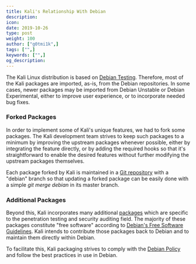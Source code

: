 ```yaml
---
title: Kali's Relationship With Debian
description:
icon:
date: 2019-10-26
type: post
weight: 100
author: ["g0tmi1k",]
tags: ["",]
keywords: ["",]
og_description:
---
```


The Kali Linux distribution is based on [Debian Testing](https://www.debian.org/releases/testing/). Therefore, most of the Kali packages are imported, as-is, from the Debian repositories. In some cases, newer packages may be imported from Debian Unstable or Debian Experimental, either to improve user experience, or to incorporate needed bug fixes.

### Forked Packages

In order to implement some of Kali's unique features, we had to fork some packages. The Kali development team strives to keep such packages to a minimum by improving the upstream packages whenever possible, either by integrating the feature directly, or by adding the required hooks so that it's straightforward to enable the desired features without further modifying the upstream packages themselves.

Each package forked by Kali is maintained in a [Git repository](https://gitlab.com/kalilinux) with a "debian" branch so that updating a forked package can be easily done with a simple _git merge debian_ in its master branch.

### Additional Packages

Beyond this, Kali incorporates many additional [packages](http://pkg.kali.org/) which are specific to the penetration testing and security auditing field. The majority of these packages constitute "free software" according to [Debian's Free Software Guidelines](http://www.debian.org/social_contract#guidelines). Kali intends to contribute those packages back to Debian and to maintain them directly within Debian.

To facilitate this, Kali packaging strives to comply with the [Debian Policy](http://www.debian.org/doc/debian-policy/) and follow the best practices in use in Debian.
